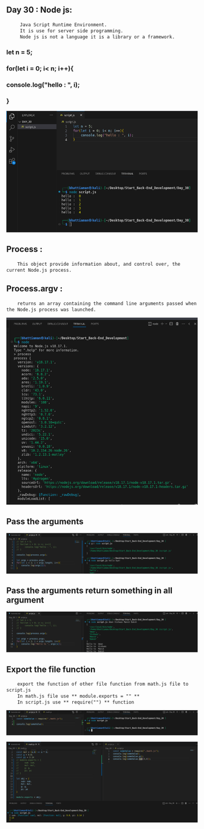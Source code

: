 ## Day 30 : Node js:

         Java Script Runtime Environment.  
         It is use for server side programming.  
         Node js is not a language it is a library or a framework.

### let n = 5;
###    for(let i = 0; i< n; i++){
###        console.log("hello : ", i);
###    }

 ![How to run program](image1.png)

## Process :

        This object provide information about, and control over, the current Node.js process.

## Process.argv :
        returns an array containing the command line arguments passed when the Node.js process was launched.

![How to run program](image2.png)

## Pass the arguments 

![How to run program](image3.png)

## Pass the arguments return something in all argument

![How to run program](image44.png)


## Export the file function

        export the function of other file function from math.js file to script.js 
        In math.js file use ** module.exports = "" **
        In script.js use ** require("") ** function

![How to run program](image5.png)

![How to run program](image6.png)

<!-- git add --all
git commit -m "update"
git push -->